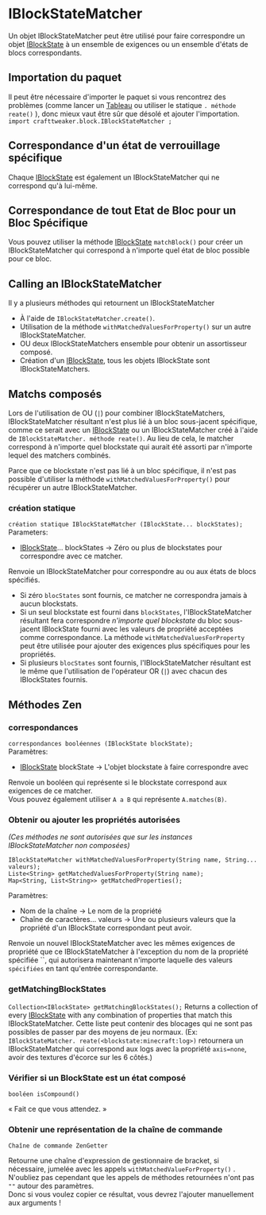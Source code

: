 # IBlockStateMatcher

Un objet IBlockStateMatcher peut être utilisé pour faire correspondre un objet [IBlockState](/Vanilla/Blocks/IBlockState/) à un ensemble de exigences ou un ensemble d'états de blocs correspondants.

## Importation du paquet

Il peut être nécessaire d'importer le paquet si vous rencontrez des problèmes (comme lancer un [Tableau](/AdvancedFunctions/Arrays_and_Loops/) ou utiliser le statique `. méthode reate()` ), donc mieux vaut être sûr que désolé et ajouter l'importation.  
`import crafttweaker.block.IBlockStateMatcher ;`

## Correspondance d'un état de verrouillage spécifique

Chaque [IBlockState](/Vanilla/Blocks/IBlockState/) est également un IBlockStateMatcher qui ne correspond qu'à lui-même.

## Correspondance de tout Etat de Bloc pour un Bloc Spécifique

Vous pouvez utiliser la méthode [IBlockState](/Vanilla/Blocks/IBlockState/) `matchBlock()` pour créer un IBlockStateMatcher qui correspond à n'importe quel état de bloc possible pour ce bloc.

## Calling an IBlockStateMatcher

Il y a plusieurs méthodes qui retournent un IBlockStateMatcher

- À l'aide de `IBlockStateMatcher.create()`.
- Utilisation de la méthode `withMatchedValuesForProperty()` sur un autre IBlockStateMatcher.
- OU deux IBlockStateMatchers ensemble pour obtenir un assortisseur composé.
- Création d'un [IBlockState](/Vanilla/Blocks/IBlockState/), tous les objets IBlockState sont IBlockStateMatchers.

## Matchs composés

Lors de l'utilisation de OU (`|`) pour combiner IBlockStateMatchers, IBlockStateMatcher résultant n'est plus lié à un bloc sous-jacent spécifique, comme ce serait avec un [IBlockState](/Vanilla/Blocks/IBlockState/) ou un IBlockStateMatcher créé à l'aide de `IBlockStateMatcher. méthode reate()`. Au lieu de cela, le matcher correspond à n'importe quel blockstate qui aurait été assorti par n'importe lequel des matchers combinés.

Parce que ce blockstate n'est pas lié à un bloc spécifique, il n'est pas possible d'utiliser la méthode `withMatchedValuesForProperty()` pour récupérer un autre IBlockStateMatcher.

### création statique

`création statique IBlockStateMatcher (IBlockState... blockStates);` Parameters:

- [IBlockState](/Vanilla/Blocks/IBlockState/)... blockStates → Zéro ou plus de blockstates pour correspondre avec ce matcher. 

Renvoie un IBlockStateMatcher pour correspondre au ou aux états de blocs spécifiés.

- Si zéro `blocStates` sont fournis, ce matcher ne correspondra jamais à aucun blockstats. 
- Si un seul blockstate est fourni dans `blockStates`, l'IBlockStateMatcher résultant fera correspondre *n'importe quel blockstate* du bloc sous-jacent IBlockState fourni avec les valeurs de propriété acceptées comme correspondance. La méthode `withMatchedValuesForProperty` peut être utilisée pour ajouter des exigences plus spécifiques pour les propriétés. 
- Si plusieurs `blocStates` sont fournis, l'IBlockStateMatcher résultant est le même que l'utilisation de l'opérateur OR (`|`) avec chacun des IBlockStates fournis.

## Méthodes Zen

### correspondances

`correspondances booléennes (IBlockState blockState);`  
Paramètres:

- [IBlockState](/Vanilla/Blocks/IBlockState/) blockState → L'objet blockstate à faire correspondre avec

Renvoie un booléen qui représente si le blockstate correspond aux exigences de ce matcher.  
Vous pouvez également utiliser `A a B` qui représente `A.matches(B)`.

### Obtenir ou ajouter les propriétés autorisées

*(Ces méthodes ne sont autorisées que sur les instances IBlockStateMatcher non composées)*

    IBlockStateMatcher withMatchedValuesForProperty(String name, String... valeurs);
    Liste<String> getMatchedValuesForProperty(String name);
    Map<String, List<String>> getMatchedProperties();
    

Paramètres:

- Nom de la chaîne → Le nom de la propriété
- Chaîne de caractères... valeurs → Une ou plusieurs valeurs que la propriété d'un IBlockState correspondant peut avoir.

Renvoie un nouvel IBlockStateMatcher avec les mêmes exigences de propriété que ce IBlockStateMatcher à l'exception du nom de la propriété spécifiée ``, qui autorisera maintenant n'importe laquelle des valeurs `spécifiées` en tant qu'entrée correspondante.

### getMatchingBlockStates

`Collection<IBlockState> getMatchingBlockStates();` Returns a collection of every [IBlockState](/Vanilla/Blocks/IBlockState/) with any combination of properties that match this IBlockStateMatcher. Cette liste peut contenir des blocages qui ne sont pas possibles de passer par des moyens de jeu normaux. (Ex: `IBlockStateMatcher. reate(<blockstate:minecraft:log>)` retournera un IBlockStateMatcher qui correspond aux logs avec la propriété `axis=none`, avoir des textures d'écorce sur les 6 côtés.)

### Vérifier si un BlockState est un état composé

`booléen isCompound()`

« Fait ce que vous attendez. »

### Obtenir une représentation de la chaîne de commande

`Chaîne de commande ZenGetter`

Retourne une chaîne d'expression de gestionnaire de bracket, si nécessaire, jumelée avec les appels `withMatchedValueForProperty()` .  
N'oubliez pas cependant que les appels de méthodes retournées n'ont pas `""` autour des paramètres.  
Donc si vous voulez copier ce résultat, vous devrez l'ajouter manuellement aux arguments !
